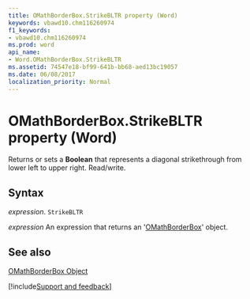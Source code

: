 ```yaml
---
title: OMathBorderBox.StrikeBLTR property (Word)
keywords: vbawd10.chm116260974
f1_keywords:
- vbawd10.chm116260974
ms.prod: word
api_name:
- Word.OMathBorderBox.StrikeBLTR
ms.assetid: 74547e18-bf99-641b-bb68-aed13bc19057
ms.date: 06/08/2017
localization_priority: Normal
---
```



# OMathBorderBox.StrikeBLTR property (Word)

Returns or sets a  **Boolean** that represents a diagonal strikethrough from lower left to upper right. Read/write.


## Syntax

_expression_. `StrikeBLTR`

 _expression_ An expression that returns an '[OMathBorderBox](Word.OMathBorderBox.md)' object.


## See also


[OMathBorderBox Object](Word.OMathBorderBox.md)

[!include[Support and feedback](~/includes/feedback-boilerplate.md)]